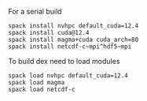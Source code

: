 For a serial build
```
spack install nvhpc default_cuda=12.4
spack install cuda@12.4
spack install magma+cuda cuda_arch=80
spack install netcdf-c~mpi^hdf5~mpi
```

To build dex need to load modules

```
spack load nvhpc default_cuda=12.4
spack load magma
spack load netcdf-c
```
